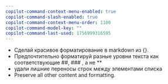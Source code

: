 ```yaml
---
copilot-command-context-menu-enabled: true
copilot-command-slash-enabled: true
copilot-command-context-menu-order: 1100
copilot-command-model-key: ""
copilot-command-last-used: 1756999316595
---
```

- Сделай красивое форматирование в markdown из {}. 
- Предпочтительно форматируй разные уровни текста как соответствующие ##, ### , а не **
- удали лишние переносы строк между элементами списка
- Preserve all other content and formatting. 